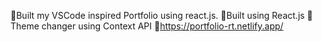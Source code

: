 🚀Built my VSCode inspired Portfolio using react.js.
🚀Built using React.js
🚀Theme changer using Context API
🚀https://portfolio-rt.netlify.app/

